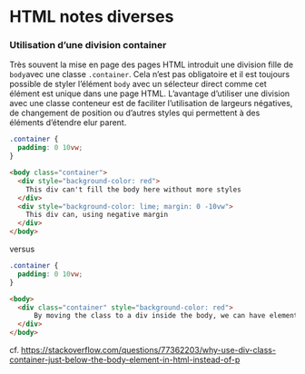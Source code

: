 # HTML notes diverses

### Utilisation d’une division container

Très souvent la mise en page des pages HTML introduit une division fille de `body`avec une classe `.container`. Cela n’est pas obligatoire et il est toujours possible de styler l’élément `body` avec un sélecteur direct comme cet élément est unique dans une page HTML. L’avantage d’utiliser une division avec une classe conteneur est de faciliter l’utilisation de largeurs négatives, de changement de position ou d’autres styles qui permettent à des éléments d’étendre elur parent.

```css
.container {
  padding: 0 10vw;
}
```

```html
<body class="container">
  <div style="background-color: red">
    This div can't fill the body here without more styles
  </div>
  <div style="background-color: lime; margin: 0 -10vw">
    This div can, using negative margin
  </div>
</body>
```

versus

```css
.container {
  padding: 0 10vw;
}
```

```html
<body>
  <div class="container" style="background-color: red">
      By moving the class to a div inside the body, we can have elements stretch the page without resorting to negative margin.
  </div>
</body>
```

cf. https://stackoverflow.com/questions/77362203/why-use-div-class-container-just-below-the-body-element-in-html-instead-of-p